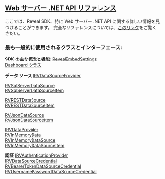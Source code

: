 <h2><a href="/api/aspnet/latest/Reveal.Sdk.html" target="_blank" rel="noopener\">Web サーバー .NET API リファレンス</a></h2>
ここでは、Reveal SDK、特に Web サーバー .NET API に関する詳しい情報を見つけることができます。
完全なリファレンスについては、<a href="/api/aspnet/latest/Reveal.Sdk.html" target="_blank" rel="noopener\">このリンク</a>をご覧くさだい。

<h3>最も一般的に使用されるクラスとインターフェース:</h3>  

**SDK の主な概念と機能:** 
<a href="/api/aspnet/latest/Reveal.Sdk.RevealEmbedSettings.html" target="_blank" rel="noopener\">RevealEmbedSettings</a>  
<a href="/api/aspnet/latest/Reveal.Sdk.Dashboard.html" target="_blank" rel="noopener\">Dashboard クラス</a>  

**データ ソース**
<a href="/api/aspnet/latest/Reveal.Sdk.IRVDataSourceProvider.html" target="_blank" rel="noopener\">IRVDataSourceProvider</a>

<a href="/api/aspnet/latest/Reveal.Sdk.RVSqlServerDataSource.html" target="_blank" rel="noopener\">RVSqlServerDataSource</a>  
<a href="/api/aspnet/latest/Reveal.Sdk.RVSqlServerDataSourceItem.html" target="_blank" rel="noopener\">RVSqlServerDataSourceItem</a>

<a href="/api/aspnet/latest/Reveal.Sdk.RVRESTDataSource.html" target="_blank" rel="noopener\">RVRESTDataSource</a>  
<a href="/api/aspnet/latest/Reveal.Sdk.RVRESTDataSourceItem.html" target="_blank" rel="noopener\">RVRESTDataSourceItem</a>

<a href="/api/aspnet/latest/Reveal.Sdk.RVJsonDataSource.html" target="_blank" rel="noopener\">RVJsonDataSource</a>  
<a href="/api/aspnet/latest/Reveal.Sdk.RVJsonDataSourceItem.html" target="_blank" rel="noopener\">RVJsonDataSourceItem</a>

<a href="/api/aspnet/latest/Reveal.Sdk.IRVDataProvider.html" target="_blank" rel="noopener\">IRVDataProvider</a>  
<a href="/api/aspnet/latest/Reveal.Sdk.RVInMemoryData.html" target="_blank" rel="noopener\">RVInMemoryData</a>  
<a href="/api/aspnet/latest/Reveal.Sdk.RVInMemoryDataSource.html" target="_blank" rel="noopener\">RVInMemoryDataSource</a>  
<a href="/api/aspnet/latest/Reveal.Sdk.RVInMemoryDataSourceItem.html" target="_blank" rel="noopener\">RVInMemoryDataSourceItem</a>  

**認証**
<a href="/api/aspnet/latest/Reveal.Sdk.IRVAuthenticationProvider.html" target="_blank" rel="noopener\">IRVAuthenticationProvider</a>  
<a href="/api/aspnet/latest/Reveal.Sdk.IRVDataSourceCredential.html" target="_blank" rel="noopener\">IRVDataSourceCredential</a>  
<a href="/api/aspnet/latest/Reveal.Sdk.RVBearerTokenDataSourceCredential.html" target="_blank" rel="noopener\">RVBearerTokenDataSourceCredential</a>  
<a href="/api/aspnet/latest/Reveal.Sdk.RVUsernamePasswordDataSourceCredential.html" target="_blank" rel="noopener\">RVUsernamePasswordDataSourceCredential</a>

